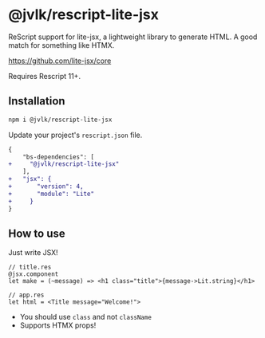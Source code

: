 # @jvlk/rescript-lite-jsx
ReScript support for lite-jsx, a lightweight library to generate HTML. A good match for something like HTMX.

https://github.com/lite-jsx/core

Requires Rescript 11+.

## Installation
```bash
npm i @jvlk/rescript-lite-jsx
```
Update your project's `rescript.json` file.
```diff
{
    "bs-dependencies": [
+     "@jvlk/rescript-lite-jsx"
    ],
+   "jsx": {
+       "version": 4,
+       "module": "Lite"
+     }
}
```
## How to use
Just write JSX!
```rescript
// title.res
@jsx.component
let make = (~message) => <h1 class="title">{message->Lit.string}</h1>

// app.res
let html = <Title message="Welcome!">
```

- You should use `class` and not `className`
- Supports HTMX props!